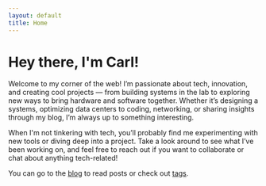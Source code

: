 ```yaml
---
layout: default
title: Home
---
```


# Hey there, I'm Carl!

Welcome to my corner of the web! I’m passionate about tech, innovation, and creating cool projects — from building systems in the lab to exploring new ways to bring hardware and software together. Whether it’s designing a systems, optimizing data centers to coding, networking, or sharing insights through my blog, I’m always up to something interesting.

When I'm not tinkering with tech, you’ll probably find me experimenting with new tools or diving deep into a project. Take a look around to see what I’ve been working on, and feel free to reach out if you want to collaborate or chat about anything tech-related!

You can go to the [blog](posts.html) to read posts or check out [tags](tags.html).
